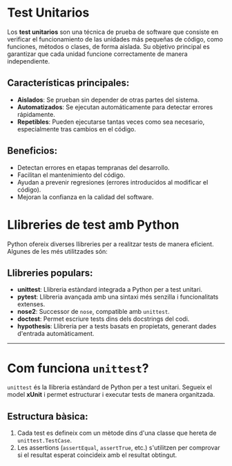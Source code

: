 # Test Unitarios

Los **test unitarios** son una técnica de prueba de software que consiste en verificar el funcionamiento de las unidades más pequeñas de código, como funciones, métodos o clases, de forma aislada. Su objetivo principal es garantizar que cada unidad funcione correctamente de manera independiente.

## Características principales:
- **Aislados**: Se prueban sin depender de otras partes del sistema.
- **Automatizados**: Se ejecutan automáticamente para detectar errores rápidamente.
- **Repetibles**: Pueden ejecutarse tantas veces como sea necesario, especialmente tras cambios en el código.

## Beneficios:
- Detectan errores en etapas tempranas del desarrollo.
- Facilitan el mantenimiento del código.
- Ayudan a prevenir regresiones (errores introducidos al modificar el código).
- Mejoran la confianza en la calidad del software.

# Llibreries de test amb Python

Python ofereix diverses llibreries per a realitzar tests de manera eficient. Algunes de les més utilitzades són:

## Llibreries populars:
- **unittest**: Llibreria estàndard integrada a Python per a test unitari.
- **pytest**: Llibreria avançada amb una sintaxi més senzilla i funcionalitats extenses.
- **nose2**: Successor de `nose`, compatible amb `unittest`.
- **doctest**: Permet escriure tests dins dels docstrings del codi.
- **hypothesis**: Llibreria per a tests basats en propietats, generant dades d'entrada automàticament.

---

# Com funciona `unittest`?

`unittest` és la llibreria estàndard de Python per a test unitari. Segueix el model **xUnit** i permet estructurar i executar tests de manera organitzada.

## Estructura bàsica:
1. Cada test es defineix com un mètode dins d'una classe que hereta de `unittest.TestCase`.
2. Les assertions (`assertEqual`, `assertTrue`, etc.) s'utilitzen per comprovar si el resultat esperat coincideix amb el resultat obtingut.
    